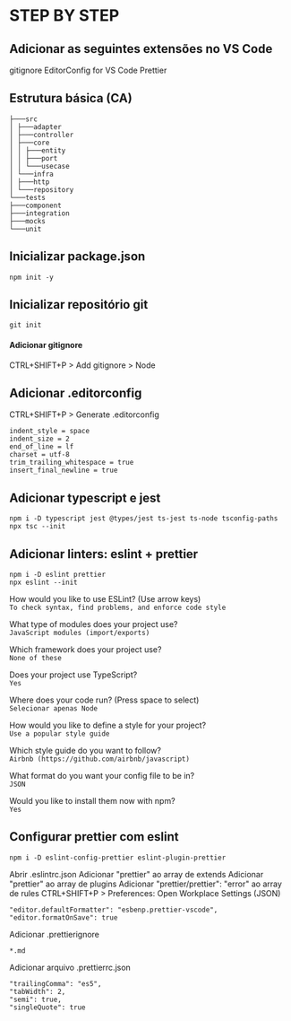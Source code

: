 # STEP BY STEP

## Adicionar as seguintes extensões no VS Code
gitignore
EditorConfig for VS Code
Prettier

## Estrutura básica (CA)
    ├───src
    │ ├───adapter
    │ ├───controller
    │ ├───core
    │ │ ├───entity
    │ │ ├───port
    │ │ └───usecase
    │ └───infra
    │ ├───http
    │ └───repository
    └───tests
    ├───component
    ├───integration
    ├───mocks
    └───unit

## Inicializar package.json
    npm init -y


## Inicializar repositório git
    git init

#### Adicionar gitignore
CTRL+SHIFT+P > Add gitignore > Node

## Adicionar .editorconfig
CTRL+SHIFT+P > Generate .editorconfig

    indent_style = space
    indent_size = 2
    end_of_line = lf
    charset = utf-8
    trim_trailing_whitespace = true
    insert_final_newline = true

## Adicionar typescript e jest
    npm i -D typescript jest @types/jest ts-jest ts-node tsconfig-paths
    npx tsc --init

## Adicionar linters: eslint + prettier
    npm i -D eslint prettier
    npx eslint --init

How would you like to use ESLint? (Use arrow keys)\
``To check syntax, find problems, and enforce code style``

What type of modules does your project use?\
``JavaScript modules (import/exports)``

Which framework does your project use?\
``None of these``

Does your project use TypeScript?\
``Yes``

Where does your code run? (Press space to select)\
``Selecionar apenas Node``

How would you like to define a style for your project?\
``Use a popular style guide``

Which style guide do you want to follow?\
``Airbnb (https://github.com/airbnb/javascript)``

What format do you want your config file to be in?\
``JSON``

Would you like to install them now with npm?\
``Yes``

## Configurar prettier com eslint
    npm i -D eslint-config-prettier eslint-plugin-prettier

Abrir .eslintrc.json
Adicionar "prettier" ao array de extends
Adicionar "prettier" ao array de plugins
Adicionar "prettier/prettier": "error" ao array de rules
CTRL+SHIFT+P > Preferences: Open Workplace Settings (JSON)

    "editor.defaultFormatter": "esbenp.prettier-vscode",
    "editor.formatOnSave": true

Adicionar .prettierignore

    *.md

Adicionar arquivo .prettierrc.json

    "trailingComma": "es5",
    "tabWidth": 2,
    "semi": true,
    "singleQuote": true
